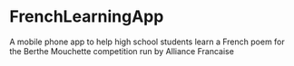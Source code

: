# FrenchLearningApp
A mobile phone app to help high school students learn a French poem for the Berthe Mouchette competition run by Alliance Francaise
